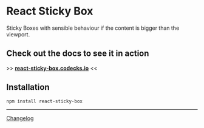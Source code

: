 # React Sticky Box

Sticky Boxes with sensible behaviour if the content is bigger than the viewport.

## Check out the docs to see it in action

\>\> **[react-sticky-box.codecks.io](https://react-sticky-box.codecks.io/)** <<

## Installation

`npm install react-sticky-box`

---

[Changelog](https://react-sticky-box.codecks.io/changelog)


